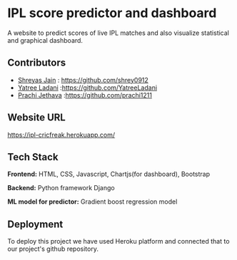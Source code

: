 
# IPL score predictor and dashboard

A website to predict scores of live IPL matches and also visualize statistical and graphical dashboard.


## Contributors

 - [Shreyas Jain](https://www.linkedin.com/in/shreyas-jain-2a00a51ab/) : https://github.com/shrey0912
 - [Yatree Ladani](https://www.linkedin.com/in/yatree-ladani-3578b81b4/) :https://github.com/YatreeLadani
 - [Prachi Jethava](https://www.linkedin.com/in/prachi-jethava-a6b493170/) :https://github.com/prachi1211

  
## Website URL
https://ipl-cricfreak.herokuapp.com/



  
## Tech Stack

**Frontend:** HTML, CSS, Javascript, Chartjs(for dashboard), Bootstrap

**Backend:** Python framework Django

**ML model for predictor:** Gradient boost regression model

  
## Deployment

To deploy this project we have used Heroku platform and connected that to our project's github repository.


  
